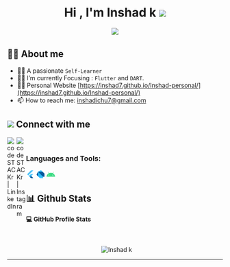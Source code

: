 
<h1 align="center">Hi , I'm Inshad k <img src="https://media.giphy.com/media/hvRJCLFzcasrR4ia7z/giphy.gif" width="35"></h1>
<p align="center">
  <a href="https://github.com/DenverCoder1/readme-typing-svg"><img src="https://readme-typing-svg.herokuapp.com?lines=Flutter+Developer;Competitive+Programmer;Always%20learning%20new%20things&center=true&width=500&height=50"></a>
</p>

## :sassy_man:  About me
- :technologist: A passionate `Self-Learner`
- :student: I’m currently Focusing : `Flutter` and `DART`.
- 👨‍💻 Personal Website [https://inshad7.github.io/Inshad-personal/](https://inshad7.github.io/Inshad-personal/)
- 📫 How to reach me: inshadichu7@gmail.com


## <img src="https://media.giphy.com/media/iY8CRBdQXODJSCERIr/giphy.gif" width="30px"> Connect with me
<!-- 
[<img align="left" alt="codeSTACKr | Twitter" width="22px" src="https://cdn.jsdelivr.net/npm/simple-icons@v3/icons/twitter.svg" />][twitter] -->
[<img align="left" alt="codeSTACKr | LinkedIn" width="22px" src="https://raw.githubusercontent.com/rahuldkjain/github-profile-readme-generator/master/src/images/icons/Social/linked-in-alt.svg" />][linkedin]
[<img align="left" alt="codeSTACKr | Instagram" width="22px" src="https://raw.githubusercontent.com/rahuldkjain/github-profile-readme-generator/master/src/images/icons/Social/instagram.svg" />][instagram]

<br />

### Languages and Tools:  

<code><img height="20" src="https://raw.githubusercontent.com/github/explore/80688e429a7d4ef2fca1e82350fe8e3517d3494d/topics/flutter/flutter.png"></code>
<code><img height="20" src="https://raw.githubusercontent.com/github/explore/80688e429a7d4ef2fca1e82350fe8e3517d3494d/topics/dart/dart.png"></code>
<code><img height="20" src="https://raw.githubusercontent.com/github/explore/80688e429a7d4ef2fca1e82350fe8e3517d3494d/topics/android/android.png"></code>

## 📊 Github Stats

  <summary><b>💻 GitHub Profile Stats</b></summary>
  <br/>
  <p align="center">
   
<br/>
  &nbsp;
	  <img src="https://github-readme-stats.vercel.app/api/top-langs?username=Shebin-PR&langs_count=10&show_icons=true&locale=en&layout=compact&theme=algolia" alt="Inshad k" height="192px"/>
  <br/>

  </p>

----

<br/>

[website]: https://inshad7.github.io/Inshad-personal/
[twitter]: https://twitter.com/InshadIchu
[instagram]: https://instagram.com/_the.bug?igshid=YmMyMTA2M2Y=
[linkedin]: https://www.linkedin.com/in/inshad-kadharkutty-24663514b/

